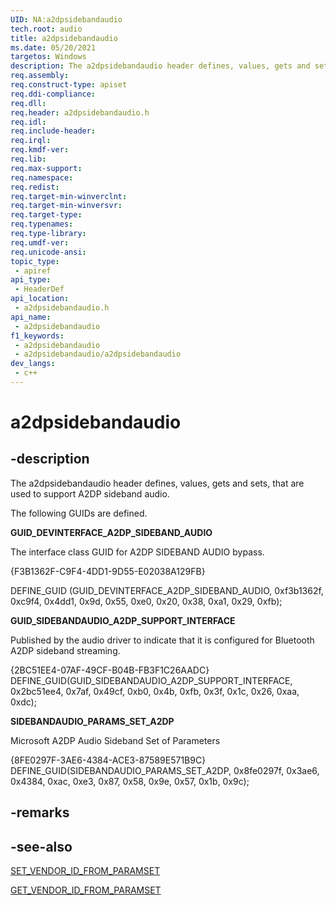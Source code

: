 ```yaml
---
UID: NA:a2dpsidebandaudio
tech.root: audio
title: a2dpsidebandaudio
ms.date: 05/20/2021
targetos: Windows
description: The a2dpsidebandaudio header defines, values, gets and sets, that are used to support A2DP sideband audio.
req.assembly: 
req.construct-type: apiset
req.ddi-compliance: 
req.dll: 
req.header: a2dpsidebandaudio.h
req.idl: 
req.include-header: 
req.irql: 
req.kmdf-ver: 
req.lib: 
req.max-support: 
req.namespace: 
req.redist: 
req.target-min-winverclnt: 
req.target-min-winversvr: 
req.target-type: 
req.typenames: 
req.type-library: 
req.umdf-ver: 
req.unicode-ansi: 
topic_type:
 - apiref
api_type:
 - HeaderDef
api_location:
 - a2dpsidebandaudio.h
api_name:
 - a2dpsidebandaudio
f1_keywords:
 - a2dpsidebandaudio
 - a2dpsidebandaudio/a2dpsidebandaudio
dev_langs:
 - c++
---
```


# a2dpsidebandaudio


## -description

The a2dpsidebandaudio header defines, values, gets and sets, that are used to support A2DP sideband audio.

The following GUIDs are defined.

**GUID_DEVINTERFACE_A2DP_SIDEBAND_AUDIO**

The interface class GUID for A2DP SIDEBAND AUDIO bypass.

{F3B1362F-C9F4-4DD1-9D55-E02038A129FB}

DEFINE_GUID (GUID_DEVINTERFACE_A2DP_SIDEBAND_AUDIO,
    0xf3b1362f, 0xc9f4, 0x4dd1, 0x9d, 0x55, 0xe0, 0x20, 0x38, 0xa1, 0x29, 0xfb);

**GUID_SIDEBANDAUDIO_A2DP_SUPPORT_INTERFACE**

Published by the audio driver to indicate that it is configured for Bluetooth A2DP sideband streaming.
 
{2BC51EE4-07AF-49CF-B04B-FB3F1C26AADC}
DEFINE_GUID(GUID_SIDEBANDAUDIO_A2DP_SUPPORT_INTERFACE, 0x2bc51ee4, 0x7af, 0x49cf, 0xb0, 0x4b, 0xfb, 0x3f, 0x1c, 0x26, 0xaa, 0xdc);


**SIDEBANDAUDIO_PARAMS_SET_A2DP**

Microsoft A2DP Audio Sideband Set of Parameters

{8FE0297F-3AE6-4384-ACE3-87589E571B9C}
DEFINE_GUID(SIDEBANDAUDIO_PARAMS_SET_A2DP,
    0x8fe0297f, 0x3ae6, 0x4384, 0xac, 0xe3, 0x87, 0x58, 0x9e, 0x57, 0x1b, 0x9c);

## -remarks

## -see-also

[SET_VENDOR_ID_FROM_PARAMSET](/windows-hardware/drivers/ddi/set_vendor_id_from_paramset)

[GET_VENDOR_ID_FROM_PARAMSET](/windows-hardware/drivers/ddi/get_vendor_id_from_paramset)


